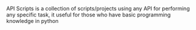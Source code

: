API Scripts is a collection of scripts/projects using any API for performing any specific task, it useful for those who have basic programming knowledge in python
